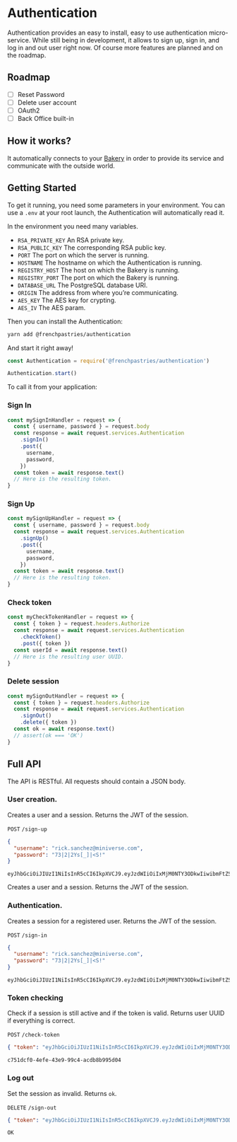 # Authentication

Authentication provides an easy to install, easy to use authentication micro-service. While still being in development, it allows to sign up, sign in, and log in and out user right now. Of course more features are planned and on the roadmap.

## Roadmap

- [ ] Reset Password
- [ ] Delete user account
- [ ] OAuth2
- [ ] Back Office built-in

## How it works?

It automatically connects to your [Bakery](https://github.com/FrenchPastries/Bakery) in order to provide its service and communicate with the outside world.

## Getting Started

To get it running, you need some parameters in your environment. You can use a `.env` at your root launch, the Authentication will automatically read it.

In the environment you need many variables.

- `RSA_PRIVATE_KEY` An RSA private key.
- `RSA_PUBLIC_KEY` The corresponding RSA public key.
- `PORT` The port on which the server is running.
- `HOSTNAME` The hostname on which the Authentication is running.
- `REGISTRY_HOST` The host on which the Bakery is running.
- `REGISTRY_PORT` The port on which the Bakery is running.
- `DATABASE_URL` The PostgreSQL database URI.
- `ORIGIN` The address from where you’re communicating.
- `AES_KEY` The AES key for crypting.
- `AES_IV` The AES param.

Then you can install the Authentication:

```bash
yarn add @frenchpastries/authentication
```

And start it right away!

```javascript
const Authentication = require('@frenchpastries/authentication')

Authentication.start()
```

To call it from your application:

### Sign In

```javascript
const mySignInHandler = request => {
  const { username, password } = request.body
  const response = await request.services.Authentication
    .signIn()
    .post({
      username,
      password,
    })
  const token = await response.text()
  // Here is the resulting token.
}
```

### Sign Up

```javascript
const mySignUpHandler = request => {
  const { username, password } = request.body
  const response = await request.services.Authentication
    .signUp()
    .post({
      username,
      password,
    })
  const token = await response.text()
  // Here is the resulting token.
}
```

### Check token

```javascript
const myCheckTokenHandler = request => {
  const { token } = request.headers.Authorize
  const response = await request.services.Authentication
    .checkToken()
    .post({ token })
  const userId = await response.text()
  // Here is the resulting user UUID.
}
```

### Delete session

```javascript
const mySignOutHandler = request => {
  const { token } = request.headers.Authorize
  const response = await request.services.Authentication
    .signOut()
    .delete({ token })
  const ok = await response.text()
  // assert(ok === 'OK')
}
```


## Full API

The API is RESTful. All requests should contain a JSON body.

### User creation.
Creates a user and a session. Returns the JWT of the session.

`POST` `/sign-up`
```json
{
  "username": "rick.sanchez@miniverse.com",
  "password": "73|2|2Ys[_]|<S!"
}
```
```
eyJhbGciOiJIUzI1NiIsInR5cCI6IkpXVCJ9.eyJzdWIiOiIxMjM0NTY3ODkwIiwibmFtZSI6IkpvaG4gRG9lIiwiaWF0IjoxNTE2MjM5MDIyfQ.SflKxwRJSMeKKF2QT4fwpMeJf36POk6yJV_adQssw5c
```
Creates a user and a session. Returns the JWT of the session.

### Authentication.

Creates a session for a registered user. Returns the JWT of the session.

`POST` `/sign-in`
```json
{
  "username": "rick.sanchez@miniverse.com",
  "password": "73|2|2Ys[_]|<S!"
}
```
```
eyJhbGciOiJIUzI1NiIsInR5cCI6IkpXVCJ9.eyJzdWIiOiIxMjM0NTY3ODkwIiwibmFtZSI6IkpvaG4gRG9lIiwiaWF0IjoxNTE2MjM5MDIyfQ.SflKxwRJSMeKKF2QT4fwpMeJf36POk6yJV_adQssw5c
```

### Token checking

Check if a session is still active and if the token is valid. Returns user UUID if everything is correct.

`POST` `/check-token`
```json
{ "token": "eyJhbGciOiJIUzI1NiIsInR5cCI6IkpXVCJ9.eyJzdWIiOiIxMjM0NTY3ODkwIiwibmFtZSI6IkpvaG4gRG9lIiwiaWF0IjoxNTE2MjM5MDIyfQ.SflKxwRJSMeKKF2QT4fwpMeJf36POk6yJV_adQssw5c" }
```
```
c751dcf0-4efe-43e9-99c4-acdb8b995d04
```

### Log out

Set the session as invalid. Returns `ok`.

`DELETE` `/sign-out`
```json
{ "token": "eyJhbGciOiJIUzI1NiIsInR5cCI6IkpXVCJ9.eyJzdWIiOiIxMjM0NTY3ODkwIiwibmFtZSI6IkpvaG4gRG9lIiwiaWF0IjoxNTE2MjM5MDIyfQ.SflKxwRJSMeKKF2QT4fwpMeJf36POk6yJV_adQssw5c" }
```
```
OK
```
